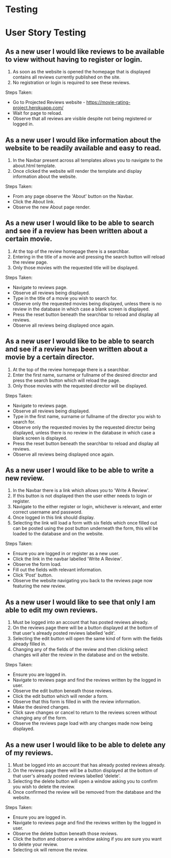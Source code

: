 # Testing 

# User Story Testing

## As a new user I would like reviews to be available to view without having to register or login.

1. As soon as the website is opened the homepage that is displayed contains all reviews currently published on the site.
1. No registration or login is required to see these reviews.

Steps Taken:

* Go to Projected Reviews website - https://movie-rating-project.herokuapp.com/
* Wait for page to reload.
* Observe that all reviews are visible despite not being registered or logged in.


## As a new user I would like information about the website to be readily available and easy to read.

1. In the Navbar present across all templates allows you to navigate to the about.html template.
1. Once clicked the website will render the template and display information about the website.

Steps Taken:

* From any page observe the 'About' button on the Navbar.
* Click the About link.
* Observe the new About page render.

## As a new user I would like to be able to search and see if a review has been written about a certain movie.

1. At the top of the review homepage there is a searchbar.
1. Entering in the title of a movie and pressing the search button will reload the review page.
1. Only those movies with the requested title will be displayed.

Steps Taken:

* Navigate to reviews page.
* Observe all reviews being displayed.
* Type in the title of a movie you wish to search for.
* Observe only the requested movies being displayed, unless there is no review in the database in which case a blank screen is displayed.
* Press the reset button beneath the searchbar to reload and display all reviews.
* Observe all reviews being displayed once again.

## As a new user I would like to be able to search and see if a review has been written about a movie by a certain director.

1. At the top of the review homepage there is a searchbar.
1. Enter the first name, surname or fullname of the desired director and press the search button which will reload the page.
1. Only those movies with the requested director will be displayed.

Steps Taken:

* Navigate to reviews page.
* Observe all reviews being displayed.
* Type in the first name, surname or fullname of the director you wish to search for.
* Observe only the requested movies by the requested director being displayed, unless there is no review in the database in which case a blank screen is displayed.
* Press the reset button beneath the searchbar to reload and display all reviews.
* Observe all reviews being displayed once again.

## As a new user I would like to be able to write a new review.

1. In the Navbar there is a link which allows you to 'Write A Review'.
1. If this button is not displayed then the user either needs to login or register.
1. Navigate to the either register or login, whichever is relevant, and enter correct username and password.
1. Once logged in this link should display.
1. Selecting the link will load a form with six fields which once filled out can be posted using the post button underneath the form, this will be loaded to the database and on the website.

Steps Taken:

* Ensure you are logged in or register as a new user.
* Click the link in the navbar labelled 'Write A Review'.
* Observe the form load.
* Fill out the fields with relevant information.
* Click 'Post' button.
* Observe the website navigating you back to the reviews page now featuring the new review.

## As a new user I would like to see that only I am able to edit my own reviews.

1. Must be logged into an account that has posted reviews already.
1. On the reviews page there will be a button displayed at the bottom of that user's already posted reviews labelled 'edit'.
1. Selecting the edit button will open the same kind of form with the fields already filled in.
1. Changing any of the fields of the review and then clicking select changes will alter the review in the database and on the website.

Steps Taken:

* Ensure you are logged in.
* Navigate to reviews page and find the reviews written by the logged in user.
* Observe the edit button beneath those reviews.
* Click the edit button which will render a form.
* Observe that this form is filled in with the review information.
* Make the desired changes.
* Click save changes or cancel to return to the reviews screen without changing any of the form.
* Observe the reviews page load with any changes made now being displayed.

## As a new user I would like to be able to delete any of my reviews.

1. Must be logged into an account that has already posted reviews already.
1. On the reviews page there will be a button displayed at the bottom of that user's already posted reviews labelled 'delete'.
1. Selecting the delete button will open a window asking you to confirm you wish to delete the review.
1. Once confirmed the review will be removed from the database and the website. 

Steps Taken:

* Ensure you are logged in.
* Navigate to reviews page and find the reviews written by the logged in user.
* Observe the delete button beneath those reviews.
* Click the button and observe a window asking if you are sure you want to delete your review.
* Selecting ok will remove the review.
